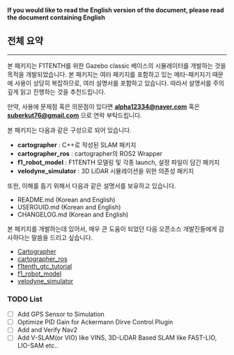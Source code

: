 **If you would like to read the English version of the document, please read the document containing English**
## 전체 요약
---
본 패키지는 F1TENTH를 위한 Gazebo classic 베이스의 시뮬레이터를 개발하는 것을 목적을 개발되었습니다. 본 패키지는 여러 패키지를 포함하고 있는 메타-패키지기 때문에 사용이 상당히 복잡하므로, 여러 설명서를 포함하고 있습니다. 따라서 설명서를 주의 깊게 읽고 진행하는 것을 추천드립니다.

만약, 사용에 문제점 혹은 의문점이 있다면
**alpha12334@naver.com** 혹은 **suberkut76@gmail.com** 으로 연락 부탁드립니다.

본 패키지는 다음과 같은 구성으로 되어 있습니다.
- **cartographer** : C++로 작성된 SLAM 패키지
- **cartographer_ros** : cartographer의 ROS2 Wrapper
- **f1_robot_model** : F1TENTH 모델링 및 각종 launch, 설정 파일이 담긴 패키지
- **velodyne_simulator** : 3D LiDAR 시뮬레이션을 위한 의존성 패키지

또한, 이해를 돕기 위해서 다음과 같은 설명서를 보유하고 있습니다.
- README.md (Korean and English)
- USERGUID.md (Korean and English)
- CHANGELOG.md (Korean and English)

본 패키지를 개발하는데 있어서, 매우 큰 도움이 되었던 다음 오픈소스 개발진들에게 감사하다는 말씀을 드리고 싶습니다.
- [Cartographer](https://github.com/cartographer-project/cartographer)
- [cartographer_ros](https://github.com/ros2/cartographer_ros)
- [f1tenth_gtc_tutorial](https://github.com/linklab-uva/f1tenth_gtc_tutorial)
- [f1_robot_model](https://github.com/armando-genis/f1_robot_model)
- [velodyne_simulator](https://bitbucket.org/DataspeedInc/velodyne_simulator.git/src)

### TODO List
- [ ] Add GPS Sensor to Simulation
- [ ] Optimize PID Gain for Ackermann Dirve Control Plugin
- [ ] Add and Verify Nav2
- [ ] Add V-SLAM(or VIO) like VINS, 3D-LiDAR Based SLAM like FAST-LIO, LIO-SAM etc..
